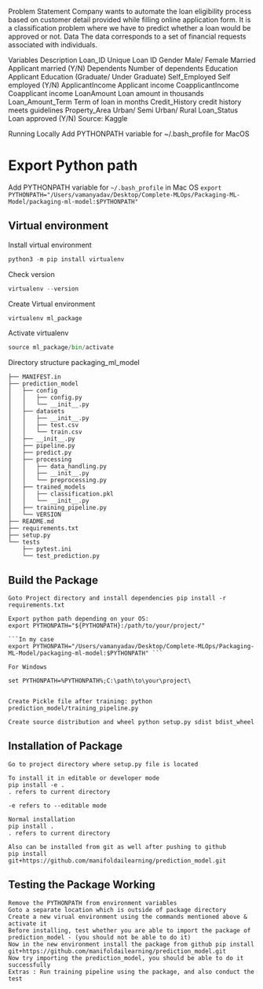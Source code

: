 Problem Statement
Company wants to automate the loan eligibility process based on customer detail provided while filling online application form.
It is a classification problem where we have to predict whether a loan would be approved or not.
Data
The data corresponds to a set of financial requests associated with individuals.

Variables	        Description
Loan_ID	            Unique Loan ID
Gender	            Male/ Female
Married	            Applicant married (Y/N)
Dependents	        Number of dependents
Education	        Applicant Education (Graduate/ Under Graduate)
Self_Employed	    Self employed (Y/N)
ApplicantIncome	    Applicant income
CoapplicantIncome	Coapplicant income
LoanAmount	        Loan amount in thousands
Loan_Amount_Term	Term of loan in months
Credit_History	    credit history meets guidelines
Property_Area	    Urban/ Semi Urban/ Rural
Loan_Status	        Loan approved (Y/N)
Source: Kaggle

Running Locally
Add PYTHONPATH variable for ~/.bash_profile  for MacOS

# Export Python path

Add PYTHONPATH variable for `~/.bash_profile` in Mac OS
```export PYTHONPATH="/Users/vamanyadav/Desktop/Complete-MLOps/Packaging-ML-Model/packaging-ml-model:$PYTHONPATH" ```

## Virtual environment
Install virtual environment

```python
python3 -m pip install virtualenv
```

Check version
```python
virtualenv --version
```

Create Virtual environment

```python
virtualenv ml_package
```

Activate virtualenv

```python
source ml_package/bin/activate
```


Directory structure
packaging_ml_model


    ├── MANIFEST.in
    ├── prediction_model
    │   ├── config
    │   │   ├── config.py
    │   │   └── __init__.py
    │   ├── datasets
    │   │   ├── __init__.py
    │   │   ├── test.csv
    │   │   └── train.csv
    │   ├── __init__.py
    │   ├── pipeline.py
    │   ├── predict.py
    │   ├── processing
    │   │   ├── data_handling.py
    │   │   ├── __init__.py
    │   │   └── preprocessing.py
    │   ├── trained_models
    │   │   ├── classification.pkl
    │   │   └── __init__.py
    │   ├── training_pipeline.py
    │   └── VERSION
    ├── README.md
    ├── requirements.txt
    ├── setup.py
    └── tests
        ├── pytest.ini
        └── test_prediction.py



## Build the Package
    Goto Project directory and install dependencies pip install -r requirements.txt

    Export python path depending on your OS:
    export PYTHONPATH="${PYTHONPATH}:/path/to/your/project/"

    ```In my case
    export PYTHONPATH="/Users/vamanyadav/Desktop/Complete-MLOps/Packaging-ML-Model/packaging-ml-model:$PYTHONPATH" ```

    For Windows

    set PYTHONPATH=%PYTHONPATH%;C:\path\to\your\project\


    Create Pickle file after training: python prediction_model/training_pipeline.py

    Create source distribution and wheel python setup.py sdist bdist_wheel


## Installation of Package

    Go to project directory where setup.py file is located

    To install it in editable or developer mode
    pip install -e .
    . refers to current directory

    -e refers to --editable mode

    Normal installation
    pip install .
    . refers to current directory

    Also can be installed from git as well after pushing to github
    pip install git+https://github.com/manifoldailearning/prediction_model.git

##  Testing the Package Working

    Remove the PYTHONPATH from environment variables
    Goto a separate location which is outside of package directory
    Create a new virual environment using the commands mentioned above & activate it
    Before installing, test whether you are able to import the package of prediction_model - (you should not be able to do it)
    Now in the new environment install the package from github pip install git+https://github.com/manifoldailearning/prediction_model.git
    Now try importing the prediction_model, you should be able to do it successfully
    Extras : Run training pipeline using the package, and also conduct the test
   